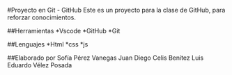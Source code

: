 #Proyecto en Git - GitHub
Este es un proyecto para la clase de GitHub, para reforzar conocimientos.

##Herramientas
*Vscode
*GitHub
*Git

##Lenguajes
*Html
*css
*js

##Elaborado por
Sofía Pérez Vanegas
Juan Diego Celis Benítez
Luis Eduardo Vélez Posada